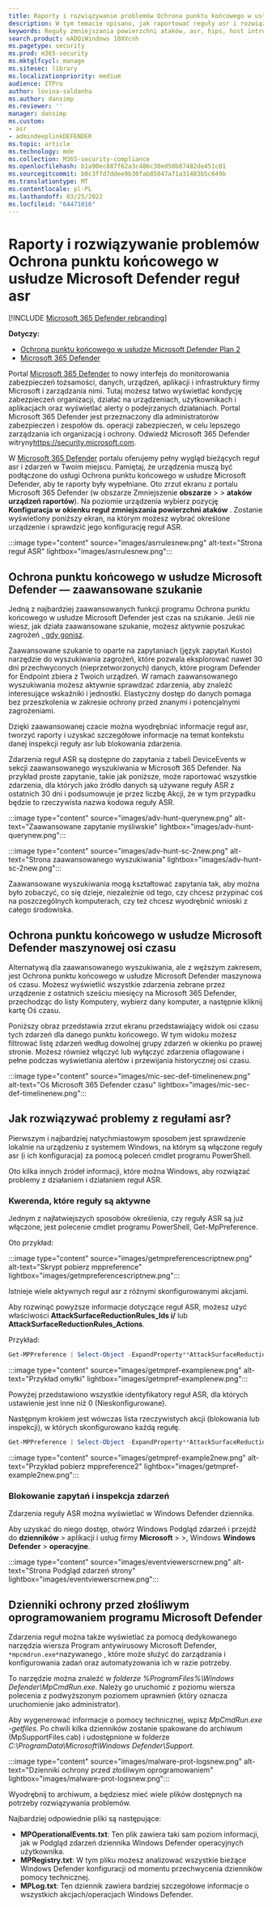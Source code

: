 ```yaml
---
title: Raporty i rozwiązywanie problemów Ochrona punktu końcowego w usłudze Microsoft Defender reguł asr
description: W tym temacie opisano, jak raportować reguły asr i rozwiązywać Ochrona punktu końcowego w usłudze Microsoft Defender asr
keywords: Reguły zmniejszania powierzchni ataków, asr, hips, host intrusion prevention system, protection rules, anti-exploit, antiexploit, exploit, prevention, microsoft defender for endpoint
search.product: eADQiWindows 10XVcnh
ms.pagetype: security
ms.prod: m365-security
ms.mktglfcycl: manage
ms.sitesec: library
ms.localizationpriority: medium
audience: ITPro
author: lovina-saldanha
ms.author: dansimp
ms.reviewer: ''
manager: dansimp
ms.custom:
- asr
- admindeeplinkDEFENDER
ms.topic: article
ms.technology: mde
ms.collection: M365-security-compliance
ms.openlocfilehash: b1a90ec887f62a3c486c30ed50b87482de451c01
ms.sourcegitcommit: b0c3ffd7ddee9b30fab85047a71a31483b5c649b
ms.translationtype: MT
ms.contentlocale: pl-PL
ms.lasthandoff: 03/25/2022
ms.locfileid: "64471016"
---
```

# <a name="report-and-troubleshoot-microsoft-defender-for-endpoint-asr-rules"></a>Raporty i rozwiązywanie problemów Ochrona punktu końcowego w usłudze Microsoft Defender reguł asr

[!INCLUDE [Microsoft 365 Defender rebranding](../../includes/microsoft-defender.md)]

**Dotyczy:**

- [Ochrona punktu końcowego w usłudze Microsoft Defender Plan 2](https://go.microsoft.com/fwlink/?linkid=2154037)
- [Microsoft 365 Defender](https://go.microsoft.com/fwlink/?linkid=2118804)

Portal <a href="https://go.microsoft.com/fwlink/p/?linkid=2077139" target="_blank">Microsoft 365 Defender</a> to nowy interfejs do monitorowania zabezpieczeń tożsamości, danych, urządzeń, aplikacji i infrastruktury firmy Microsoft i zarządzania nimi. Tutaj możesz łatwo wyświetlać kondycję zabezpieczeń organizacji, działać na urządzeniach, użytkownikach i aplikacjach oraz wyświetlać alerty o podejrzanych działaniach. Portal Microsoft 365 Defender jest przeznaczony dla administratorów zabezpieczeń i zespołów ds. operacji zabezpieczeń, w celu lepszego zarządzania ich organizacją i ochrony. Odwiedź Microsoft 365 Defender witryny<a href="https://go.microsoft.com/fwlink/p/?linkid=2077139" target="_blank"><https://security.microsoft.com></a>.

W <a href="https://go.microsoft.com/fwlink/p/?linkid=2077139" target="_blank">Microsoft 365 Defender</a> portalu oferujemy pełny wygląd bieżących reguł asr i zdarzeń w Twoim miejscu. Pamiętaj, że urządzenia muszą być podłączone do usługi Ochrona punktu końcowego w usłudze Microsoft Defender, aby te raporty były wypełniane.
Oto zrzut ekranu z portalu Microsoft 365 Defender (w obszarze Zmniejszenie **obszarze** \>  \> **ataków urządzeń raportów**). Na poziomie urządzenia wybierz pozycję **Konfiguracja w** **okienku reguł zmniejszania powierzchni ataków** . Zostanie wyświetlony poniższy ekran, na którym możesz wybrać określone urządzenie i sprawdzić jego konfigurację reguł ASR.

:::image type="content" source="images/asrrulesnew.png" alt-text="Strona reguł ASR" lightbox="images/asrrulesnew.png":::

## <a name="microsoft-defender-for-endpoint---advanced-hunting"></a>Ochrona punktu końcowego w usłudze Microsoft Defender — zaawansowane szukanie

Jedną z najbardziej zaawansowanych funkcji programu Ochrona punktu końcowego w usłudze Microsoft Defender jest czas na szukanie. Jeśli nie wiesz, jak działa zaawansowane szukanie, możesz aktywnie poszukać zagrożeń [, gdy gonisz](advanced-hunting-overview.md).

Zaawansowane szukanie to oparte na zapytaniach (język zapytań Kusto) narzędzie do wyszukiwania zagrożeń, które pozwala eksplorować nawet 30 dni przechwyconych (nieprzetworzonych) danych, które program Defender for Endpoint zbiera z Twoich urządzeń. W ramach zaawansowanego wyszukiwania możesz aktywnie sprawdzać zdarzenia, aby znaleźć interesujące wskaźniki i jednostki. Elastyczny dostęp do danych pomaga bez przeszkolenia w zakresie ochrony przed znanymi i potencjalnymi zagrożeniami.

Dzięki zaawansowanej czacie można wyodrębniać informacje reguł asr, tworzyć raporty i uzyskać szczegółowe informacje na temat kontekstu danej inspekcji reguły asr lub blokowania zdarzenia.

Zdarzenia reguł ASR są dostępne do zapytania z tabeli DeviceEvents w sekcji zaawansowanego wyszukiwania w Microsoft 365 Defender. Na przykład proste zapytanie, takie jak poniższe, może raportować wszystkie zdarzenia, dla których jako źródło danych są używane reguły ASR z ostatnich 30 dni i podsumowuje je przez liczbę Akcji, że w tym przypadku będzie to rzeczywista nazwa kodowa reguły ASR.

:::image type="content" source="images/adv-hunt-querynew.png" alt-text="Zaawansowane zapytanie myśliwskie" lightbox="images/adv-hunt-querynew.png":::

:::image type="content" source="images/adv-hunt-sc-2new.png" alt-text="Strona zaawansowanego wyszukiwania" lightbox="images/adv-hunt-sc-2new.png":::

Zaawansowane wyszukiwania mogą kształtować zapytania tak, aby można było zobaczyć, co się dzieje, niezależnie od tego, czy chcesz przypinać coś na poszczególnych komputerach, czy też chcesz wyodrębnić wnioski z całego środowiska.

## <a name="microsoft-defender-for-endpoint-machine-timeline"></a>Ochrona punktu końcowego w usłudze Microsoft Defender maszynowej osi czasu

Alternatywą dla zaawansowanego wyszukiwania, ale z węższym zakresem, jest Ochrona punktu końcowego w usłudze Microsoft Defender maszynowa oś czasu. Możesz wyświetlić wszystkie zdarzenia zebrane przez urządzenie z ostatnich sześciu miesięcy na Microsoft 365 Defender, przechodząc do listy Komputery, wybierz dany komputer, a następnie kliknij kartę Oś czasu.

Poniższy obraz przedstawia zrzut ekranu przedstawiający widok osi czasu tych zdarzeń dla danego punktu końcowego. W tym widoku możesz filtrować listę zdarzeń według dowolnej grupy zdarzeń w okienku po prawej stronie. Możesz również włączyć lub wyłączyć zdarzenia oflagowane i pełne podczas wyświetlania alertów i przewijania historycznej osi czasu.

:::image type="content" source="images/mic-sec-def-timelinenew.png" alt-text="Oś Microsoft 365 Defender czasu" lightbox="images/mic-sec-def-timelinenew.png":::

## <a name="how-to-troubleshoot-asr-rules"></a>Jak rozwiązywać problemy z regułami asr?

Pierwszym i najbardziej natychmiastowym sposobem jest sprawdzenie lokalnie na urządzeniu z systemem Windows, na którym są włączone reguły asr (i ich konfiguracja) za pomocą poleceń cmdlet programu PowerShell.

Oto kilka innych źródeł informacji, które można Windows, aby rozwiązać problemy z działaniem i działaniem reguł ASR.

### <a name="querying-which-rules-are-active"></a>Kwerenda, które reguły są aktywne

Jednym z najłatwiejszych sposobów określenia, czy reguły ASR są już włączone, jest polecenie cmdlet programu PowerShell, Get-MpPreference.

Oto przykład:

:::image type="content" source="images/getmpreferencescriptnew.png" alt-text="Skrypt pobierz mppreference" lightbox="images/getmpreferencescriptnew.png":::

Istnieje wiele aktywnych reguł asr z różnymi skonfigurowanymi akcjami.

Aby rozwinąć powyższe informacje dotyczące reguł ASR, możesz użyć właściwości **AttackSurfaceReductionRules_Ids i/** lub **AttackSurfaceReductionRules_Actions**.

Przykład:

```powershell
Get-MPPreference | Select-Object -ExpandProperty**AttackSurfaceReductionRules_Ids
```

:::image type="content" source="images/getmpref-examplenew.png" alt-text="Przykład omyłki" lightbox="images/getmpref-examplenew.png":::

Powyżej przedstawiono wszystkie identyfikatory reguł ASR, dla których ustawienie jest inne niż 0 (Nieskonfigurowane).

Następnym krokiem jest wówczas lista rzeczywistych akcji (blokowania lub inspekcji), w których skonfigurowano każdą regułę.

```powershell
Get-MPPreference | Select-Object -ExpandProperty**AttackSurfaceReductionRules_Actions
```

:::image type="content" source="images/getmpref-example2new.png" alt-text="Przykład pobierz mppreference2" lightbox="images/getmpref-example2new.png":::

### <a name="querying-blocking-and-auditing-events"></a>Blokowanie zapytań i inspekcja zdarzeń

Zdarzenia reguły ASR można wyświetlać w Windows Defender dziennika.

Aby uzyskać do niego dostęp, otwórz Windows Podgląd zdarzeń i przejdź do **dzienników** \> aplikacji i usług firmy **Microsoft** \>  \>, Windows **Windows Defender** \> **operacyjne**.

:::image type="content" source="images/eventviewerscrnew.png" alt-text="Strona Podgląd zdarzeń strony" lightbox="images/eventviewerscrnew.png":::

## <a name="microsoft-defender-antimalware-protection-logs"></a>Dzienniki ochrony przed złośliwym oprogramowaniem programu Microsoft Defender

Zdarzenia reguł można także wyświetlać za pomocą dedykowanego narzędzia wiersza Program antywirusowy Microsoft Defender, `*mpcmdrun.exe*`nazywanego , które może służyć do zarządzania i konfigurowania zadań oraz automatyzowania ich w razie potrzeby.

To narzędzie można znaleźć w *folderze %ProgramFiles%\Windows Defender\MpCmdRun.exe*. Należy go uruchomić z poziomu wiersza polecenia z podwyższonym poziomem uprawnień (który oznacza uruchomienie jako administrator).

Aby wygenerować informacje o pomocy technicznej, wpisz *MpCmdRun.exe -getfiles*. Po chwili kilka dzienników zostanie spakowane do archiwum (MpSupportFiles.cab) i udostępnione w folderze *C:\ProgramData\Microsoft\Windows Defender\Support*.

:::image type="content" source="images/malware-prot-logsnew.png" alt-text="Dzienniki ochrony przed złośliwym oprogramowaniem" lightbox="images/malware-prot-logsnew.png":::

Wyodrębnij to archiwum, a będziesz mieć wiele plików dostępnych na potrzeby rozwiązywania problemów.

Najbardziej odpowiednie pliki są następujące:

- **MPOperationalEvents.txt**: Ten plik zawiera taki sam poziom informacji, jak w Podgląd zdarzeń dziennika Windows Defender operacyjnych użytkownika.
- **MPRegistry.txt**: W tym pliku możesz analizować wszystkie bieżące Windows Defender konfiguracji od momentu przechwycenia dzienników pomocy technicznej.
- **MPLog.txt**: Ten dziennik zawiera bardziej szczegółowe informacje o wszystkich akcjach/operacjach Windows Defender.
